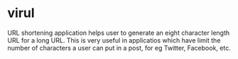 # virul
URL shortening application helps user to generate an eight character length URL for a long URL. This is very useful in applicatios which have limit the number of characters a user can put in a post, for eg Twitter, Facebook, etc.
